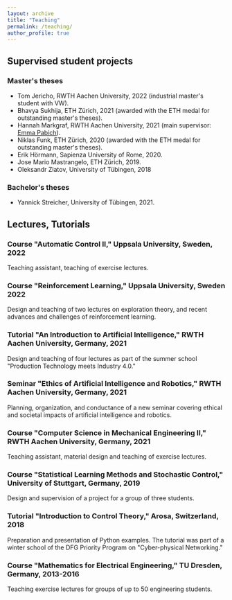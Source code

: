 ```yaml
---
layout: archive
title: "Teaching"
permalink: /teaching/
author_profile: true
---
```


## Supervised student projects
### Master's theses
* Tom Jericho, RWTH Aachen University, 2022 (industrial master's student with VW).
* Bhavya Sukhija, ETH Zürich, 2021 (awarded with the ETH medal for outstanding master's theses).
* Hannah Markgraf, RWTH Aachen University, 2021 (main supervisor: [Emma Pabich](https://www.dsme.rwth-aachen.de/cms/DSME/Das-Institut/Team-CMS-Artikel-/~jlrop/Emma-Pabich/lidx/1/)).
* Niklas Funk, ETH Zürich, 2020 (awarded with the ETH medal for outstanding master's theses).
* Erik Hörmann, Sapienza University of Rome, 2020.
* Jose Mario Mastrangelo, ETH Zürich, 2019.
* Oleksandr Zlatov, University of Tübingen, 2018

### Bachelor's theses
* Yannick Streicher, University of Tübingen, 2021.

## Lectures, Tutorials

### Course "Automatic Control II," Uppsala University, Sweden, 2022
Teaching assistant, teaching of exercise lectures.

### Course "Reinforcement Learning," Uppsala University, Sweden 2022
Design and teaching of two lectures on exploration theory, and recent advances and challenges of reinforcement learning.

### Tutorial "An Introduction to Artificial Intelligence," RWTH Aachen University, Germany, 2021
Design and teaching of four lectures as part of the summer school  "Production Technology meets Industry 4.0."

### Seminar "Ethics of Artificial Intelligence and Robotics," RWTH Aachen University, Germany, 2021
Planning, organization, and conductance of a new seminar covering ethical and societal impacts of artificial intelligence and robotics.

### Course "Computer Science in Mechanical Engineering II," RWTH Aachen University, Germany, 2021
Teaching assistant, material design and teaching of exercise lectures.

### Course "Statistical Learning Methods and Stochastic Control," University of Stuttgart, Germany, 2019
Design and supervision of a project for a group of three students.

### Tutorial "Introduction to Control Theory," Arosa, Switzerland, 2018
Preparation and presentation of Python examples. The tutorial was part of a winter school of the DFG Priority Program on "Cyber-physical Networking."

### Course "Mathematics for Electrical Engineering," TU Dresden, Germany, 2013-2016
Teaching exercise lectures for groups of up to 50 engineering students.
